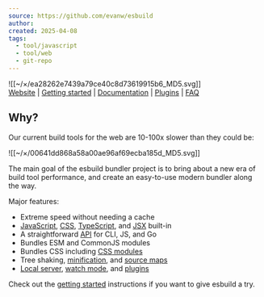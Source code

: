 ```yaml
---
source: https://github.com/evanw/esbuild
author: 
created: 2025-04-08
tags:
  - tool/javascript
  - tool/web
  - git-repo
---
```

![[~/×/ea28262e7439a79ce40c8d73619915b6_MD5.svg]]  
[Website](https://esbuild.github.io/) | [Getting started](https://esbuild.github.io/getting-started/) | [Documentation](https://esbuild.github.io/api/) | [Plugins](https://esbuild.github.io/plugins/) | [FAQ](https://esbuild.github.io/faq/)

## Why?

Our current build tools for the web are 10-100x slower than they could be:

  ![[~/×/00641dd868a58a00ae96af69ecba185d_MD5.svg]]

The main goal of the esbuild bundler project is to bring about a new era of build tool performance, and create an easy-to-use modern bundler along the way.

Major features:

- Extreme speed without needing a cache
- [JavaScript](https://esbuild.github.io/content-types/#javascript), [CSS](https://esbuild.github.io/content-types/#css), [TypeScript](https://esbuild.github.io/content-types/#typescript), and [JSX](https://esbuild.github.io/content-types/#jsx) built-in
- A straightforward [API](https://esbuild.github.io/api/) for CLI, JS, and Go
- Bundles ESM and CommonJS modules
- Bundles CSS including [CSS modules](https://github.com/css-modules/css-modules)
- Tree shaking, [minification](https://esbuild.github.io/api/#minify), and [source maps](https://esbuild.github.io/api/#sourcemap)
- [Local server](https://esbuild.github.io/api/#serve), [watch mode](https://esbuild.github.io/api/#watch), and [plugins](https://esbuild.github.io/plugins/)

Check out the [getting started](https://esbuild.github.io/getting-started/) instructions if you want to give esbuild a try.